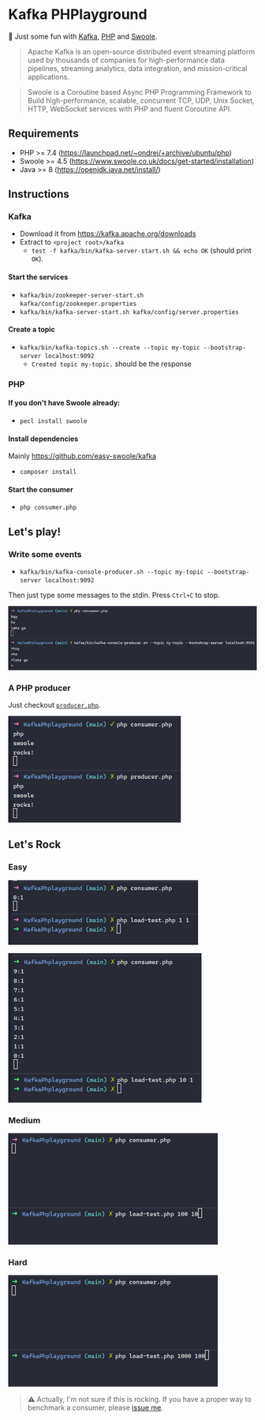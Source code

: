 # Kafka PHPlayground

🎸 Just some fun with [Kafka](https://kafka.apache.org/), [PHP](https://www.php.net/) and [Swoole](https://www.swoole.co.uk/).

> Apache Kafka is an open-source distributed event streaming platform used by thousands of companies for high-performance data pipelines, streaming analytics, data integration, and mission-critical applications.

> Swoole is a Coroutine based Async PHP Programming Framework to Build high-performance, scalable, concurrent TCP, UDP, Unix Socket, HTTP, WebSocket services with PHP and fluent Coroutine API.

## Requirements

- PHP >= 7.4 (https://launchpad.net/~ondrej/+archive/ubuntu/php)
- Swoole >= 4.5 (https://www.swoole.co.uk/docs/get-started/installation)
- Java >= 8 (https://openjdk.java.net/install/)

## Instructions

### Kafka

- Download it from https://kafka.apache.org/downloads
- Extract to `<project root>/kafka`
  - `test -f kafka/bin/kafka-server-start.sh && echo OK` (should print `OK`).

#### Start the services

- `kafka/bin/zookeeper-server-start.sh kafka/config/zookeeper.properties`
- `kafka/bin/kafka-server-start.sh kafka/config/server.properties`

#### Create a topic

- `kafka/bin/kafka-topics.sh --create --topic my-topic --bootstrap-server localhost:9092`
  - `Created topic my-topic.` should be the response 

### PHP

#### If you don't have Swoole already:

- `pecl install swoole`

#### Install dependencies

Mainly https://github.com/easy-swoole/kafka

- `composer install`

#### Start the consumer

- `php consumer.php` 

## Let's play!

### Write some events

- `kafka/bin/kafka-console-producer.sh --topic my-topic --bootstrap-server localhost:9092`

Then just type some messages to the stdin. Press `Ctrl+C` to stop.

![Screenshot 01](assets/screenshot-01.png)

### A PHP producer

Just checkout [`producer.php`](producer.php).

![Screenshot 02](assets/screenshot-02.png)

## Let's Rock

### Easy

![Screenshot 03](assets/screenshot-03.png)

![Screenshot 04](assets/screenshot-04.png)

### Medium

![Screenshot 05](assets/screenshot-05.gif)

### Hard

![Screenshot 06](assets/screenshot-06.gif)

> ⚠ Actually, I'm not sure if this is rocking. If you have a proper way to benchmark a consumer, please [issue me](https://github.com/leocavalcante/kafka-phplayground/issues).
